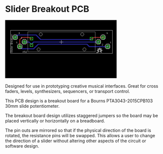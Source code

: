 # Slider Breakout PCB

![slider breakout board](/slider_breakout.png)

Designed for use in prototyping creative musical interfaces.  Great
for cross faders, levels, synthesizers, sequencers, or transport
control.

This PCB design is a breakout board for a Bourns PTA3043-2015CPB103
30mm slide potentiometer.  

The breakout board design utilizes staggered jumpers so the board may
be placed vertically or horizontally on a breadboard.

The pin outs are mirrored so that if the physical direction of the
board is rotated, the resistance pins will be swapped. This allows a
user to change the direction of a slider without altering other
aspects of the circuit or software design.